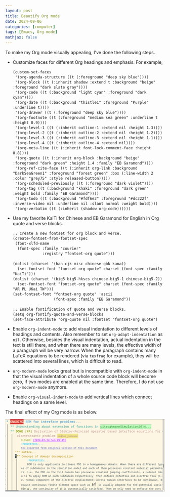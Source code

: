 ```yaml
---
layout: post
title: Beautify Org mode
date: 2024-09-06
categories: [computer]
tags: [Emacs, Org-mode]
mathjax: false
---
```


To make my Org mode visually appealing, I've done the following steps.

-   Customize faces for different Org headings and emphasis. For example,
    
        (custom-set-faces
         '(org-agenda-structure ((t (:foreground "deep sky blue"))))
         '(org-block ((t (:inherit shadow :extend t :background "beige" :foreground "dark slate gray"))))
         '(org-code ((t (:background "light cyan" :foreground "dark cyan"))))
         '(org-date ((t (:background "thistle1" :foreground "Purple" :underline t))))
         '(org-drawer ((t (:foreground "deep sky blue"))))
         '(org-footnote ((t (:foreground "medium sea green" :underline t :height 0.9))))
         '(org-level-1 ((t (:inherit outline-1 :extend nil :height 1.3))))
         '(org-level-2 ((t (:inherit outline-2 :extend nil :height 1.2))))
         '(org-level-3 ((t (:inherit outline-3 :extend nil :height 1.1))))
         '(org-level-4 ((t (:inherit outline-4 :extend nil))))
         '(org-meta-line ((t (:inherit font-lock-comment-face :height 0.8))))
         '(org-quote ((t (:inherit org-block :background "beige" :foreground "dark green" :height 1.4 :family "EB Garamond"))))
         '(org-ref-cite-face ((t (:inherit org-link :background "DarkSeaGreen1" :foreground "forest green" :box (:line-width 2 :color "grey75" :style released-button)))))
         '(org-scheduled-previously ((t (:foreground "dark violet"))))
         '(org-tag ((t (:background "khaki" :foreground "dark green" :weight bold :family "EB Garamond"))))
         '(org-todo ((t (:background "#fdf6e3" :foreground "#dc322f" :inverse-video nil :underline nil :slant normal :weight bold))))
         '(org-verbatim ((t (:inherit (shadow org-code))))))
-   Use my favorite KaiTi for Chinese and EB Garamond for English in Org quote and verse blocks.
    
        ;; Create a new fontset for org block and verse.
        (create-fontset-from-fontset-spec
         (font-xlfd-name
          (font-spec :family "courier"
                     :registry "fontset-org quote")))
        
        (dolist (charset '(han cjk-misc chinese-gbk kana))
          (set-fontset-font "fontset-org quote" charset (font-spec :family "KaiTi")))
        (dolist (charset '(big5 big5-hkscs chinese-big5-1 chinese-big5-2))
          (set-fontset-font "fontset-org quote" charset (font-spec :family "AR PL UKai TW")))
        (set-fontset-font "fontset-org quote" 'ascii
                          (font-spec :family "EB Garamond"))
        
        ;; Enable fontification of quote and verse blocks.
        (setq org-fontify-quote-and-verse-blocks 
        (set-face-attribute 'org-quote nil :fontset "fontset-org quote")
-   Enable `org-indent-mode` to add visual indentation to different levels of headings and contents. Also remember to set `org-adapt-indentation` as `nil`. Otherwise, besides the visual indentation, actual indentation in the text is still there, and when there are many levels, the effective width of a paragraph will be very narrow. When the paragraph contains many LaTeX equations to be rendered (via `texfrag` for example), they will be scattered into several lines, which is difficult to read.
-   `org-modern-mode` looks great but is incompatible with `org-indent-mode` in that the visual indentation of a whole source code block will become zero, if two modes are enabled at the same time. Therefore, I do not use `org-modern-mode` anymore.
-   Enable `org-visual-indent-mode` to add vertical lines which connect headings on a same level.

The final effect of my Org mode is as below.

![img](/figures/2024-09-06_10-40-54-beautify-org-mode.png)

